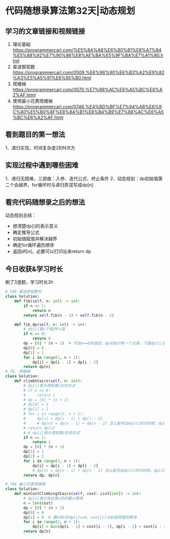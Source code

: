 # 代码随想录算法第32天|动态规划
## 学习的文章链接和视频链接
1. 理论基础 
https://programmercarl.com/%E5%8A%A8%E6%80%81%E8%A7%84%E5%88%92%E7%90%86%E8%AE%BA%E5%9F%BA%E7%A1%80.html 
509. 斐波那契数 
https://programmercarl.com/0509.%E6%96%90%E6%B3%A2%E9%82%A3%E5%A5%91%E6%95%B0.html  
70. 爬楼梯   
https://programmercarl.com/0070.%E7%88%AC%E6%A5%BC%E6%A2%AF.html  
746. 使用最小花费爬楼梯 
https://programmercarl.com/0746.%E4%BD%BF%E7%94%A8%E6%9C%80%E5%B0%8F%E8%8A%B1%E8%B4%B9%E7%88%AC%E6%A5%BC%E6%A2%AF.html   
## 看到题目的第一想法
1、递归实现，时间复杂度2的N次方
## 实现过程中遇到哪些困难 
1、递归无困难，三部曲：入参、迭代公式、终止条件
2、动态规划：dp初始值第二个会越界，for循环时与递归弄混写成dp[n]
## 看完代码随想录之后的想法 
动态规划总结：
* 想清楚dp[i]的表示意义
* 确定推导公式
* 初始值赋值并解决越界
* 确定for循环遍历顺序
* 返回df[n]，必要可以打印出来return dp
## 今日收获&学习时长
刷了3道题，学习时长2h
```Python
# 509 斐波那契数列
class Solution:
    def fib(self, n: int) -> int:
        if n <= 1:
            return n
        return self.fib(n - 1) + self.fib(n - 2)

    def fib_dp(self, n: int) -> int:
        # dp[i]第i个值的Fn值
        if n == 0:
            return 0
        dp = [0] * (n + 1)  # 不加n==0的返回，dp初始只有一个元素，下面dp[1]会越界
        dp[0] = 0
        dp[1] = 1
        for i in range(2, n + 1):
            dp[i] = dp[i - 1] + dp[i - 2]
        return dp[n]
# 70. 爬楼梯  
class Solution:
    def climbStairs(self, n: int):
        # dp[i]表示爬到第i阶的方式
        # if n == 0:
        #     return 1
        # dp = [0] * (n + 1)
        # dp[0] = 1
        # dp[1] = 1
        # for i in range(2, n + 1):
        #     dp[i] = dp[i - 1] + dp[i - 2]
        #     # dp[n] = dp[n - 1] + dp[n - 2] 怎么能写出dp[n]的代码呢，dp[3]的时候dp[2]=初始赋值0
        # return dp[n]
        # # dp[i]表示爬到第i阶的方式
        if n == 1:
            return 1
        dp = [0] * (n + 1)
        dp[1] = 1
        dp[2] = 2
        for i in range(3, n + 1):
            dp[i] = dp[i - 1] + dp[i - 2]
            # dp[n] = dp[n - 1] + dp[n - 2] 怎么能写出dp[n]的代码呢，dp[3]的时候dp[2]=初始赋值0
        return dp, dp[n]

# 746 最小花费爬楼梯
class Solution:
    def minCostClimbingStairs(self, cost: List[int]) -> int:
        # dp[i]表示到达第i阶的最小费用
        n = len(cost)
        dp = [0] * (n + 1)
        dp[0] = 0
        dp[1] = 0  # 第0和1阶dp[i]==0，cost[i]分别是爬楼的费用
        for i in range(2, n + 1):
            dp[i] = min(dp[i - 1] + cost[i - 1], dp[i - 2] + cost[i - 2])
        return dp[n]
```